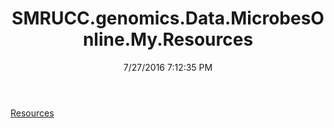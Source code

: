 ﻿---
title: SMRUCC.genomics.Data.MicrobesOnline.My.Resources
date: 7/27/2016 7:12:35 PM
---

[Resources](T-SMRUCC.genomics.Data.MicrobesOnline.My.Resources.Resources.html)
